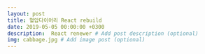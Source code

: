 ```yaml
---
layout: post
title: 혈압다이어리 React rebuild
date: 2019-05-05 00:00:00 +0300
description:  React renewer # Add post description (optional)
img: cabbage.jpg # Add image post (optional)
---
```

